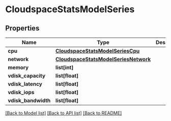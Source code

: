 # CloudspaceStatsModelSeries

## Properties
Name | Type | Description | Notes
------------ | ------------- | ------------- | -------------
**cpu** | [**CloudspaceStatsModelSeriesCpu**](CloudspaceStatsModelSeriesCpu.md) |  | [optional] 
**network** | [**CloudspaceStatsModelSeriesNetwork**](CloudspaceStatsModelSeriesNetwork.md) |  | [optional] 
**memory** | **list[int]** |  | [optional] 
**vdisk_capacity** | **list[float]** |  | [optional] 
**vdisk_latency** | **list[float]** |  | [optional] 
**vdisk_iops** | **list[float]** |  | [optional] 
**vdisk_bandwidth** | **list[float]** |  | [optional] 

[[Back to Model list]](../README.md#documentation-for-models) [[Back to API list]](../README.md#documentation-for-api-endpoints) [[Back to README]](../README.md)


